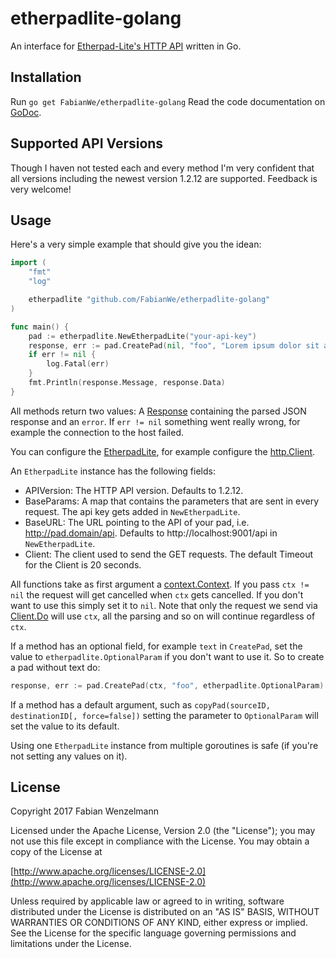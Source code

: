 # etherpadlite-golang
An interface for [Etherpad-Lite's HTTP API](https://github.com/ether/etherpad-lite/wiki/HTTP-API) written in Go.

## Installation
Run `go get FabianWe/etherpadlite-golang`
Read the code documentation on [GoDoc](https://godoc.org/github.com/FabianWe/etherpadlite-golang).
## Supported API Versions
Though I haven not tested each and every method I'm very confident that all versions including the newest version 1.2.12 are supported. Feedback is very welcome!

## Usage
Here's a very simple example that should give you the idean:
```go
import (
	"fmt"
	"log"

	etherpadlite "github.com/FabianWe/etherpadlite-golang"
)

func main() {
	pad := etherpadlite.NewEtherpadLite("your-api-key")
	response, err := pad.CreatePad(nil, "foo", "Lorem ipsum dolor sit amet.")
	if err != nil {
		log.Fatal(err)
	}
	fmt.Println(response.Message, response.Data)
}
```
All methods return two values: A [Response](https://godoc.org/github.com/FabianWe/etherpadlite-golang#Response) containing the parsed JSON response and an `error`. If `err != nil` something went really wrong, for example the connection to the host failed.

You can configure the [EtherpadLite](https://godoc.org/github.com/FabianWe/etherpadlite-golang#EtherpadLite), for example configure the [http.Client](https://golang.org/pkg/net/http/#Client).

An `EtherpadLite` instance has the following fields:

 - APIVersion: The HTTP API version. Defaults to 1.2.12.
 - BaseParams: A map that contains the parameters that are sent in every request. The api key gets added in `NewEtherpadLite`.
 - BaseURL: The URL pointing to the API of your pad, i.e. http://pad.domain/api. Defaults to http://localhost:9001/api in `NewEtherpadLite`.
 - Client: The client used to send the GET requests. The default Timeout for the Client is 20 seconds.

All functions take as first argument a [context.Context](https://golang.org/pkg/context/#Context).  If you pass `ctx != nil` the request will get cancelled when `ctx` gets cancelled. If you don't want to use this simply set it to `nil`. Note that only the request we send via [Client.Do](https://golang.org/pkg/net/http/#Client.Do) will use `ctx`, all the parsing and so on will continue regardless of `ctx`.

If a method has an optional field, for example `text` in `CreatePad`, set the value to `etherpadlite.OptionalParam` if you don't want to use it. So to create a pad without text do:
```go
response, err := pad.CreatePad(ctx, "foo", etherpadlite.OptionalParam)
```
If a method has a default argument, such as `copyPad(sourceID, destinationID[, force=false])` setting the parameter to `OptionalParam` will set the value to its default.

Using one `EtherpadLite` instance from multiple goroutines is safe (if you're not setting any values on it).
## License
Copyright 2017 Fabian Wenzelmann

Licensed under the Apache License, Version 2.0 (the "License");
you may not use this file except in compliance with the License.
You may obtain a copy of the License at

[http://www.apache.org/licenses/LICENSE-2.0](http://www.apache.org/licenses/LICENSE-2.0)

Unless required by applicable law or agreed to in writing, software
distributed under the License is distributed on an "AS IS" BASIS,
WITHOUT WARRANTIES OR CONDITIONS OF ANY KIND, either express or implied.
See the License for the specific language governing permissions and
limitations under the License.

